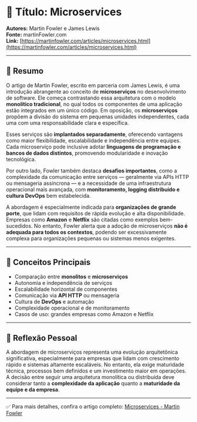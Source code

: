 # 📄 Título: Microservices

**Autores:** Martin Fowler e James Lewis  
**Fonte:** martinFowler.com  
**Link:** [https://martinfowler.com/articles/microservices.html](https://martinfowler.com/articles/microservices.html)

---

## 📝 Resumo

O artigo de Martin Fowler, escrito em parceria com James Lewis, é uma introdução abrangente ao conceito de **microserviços** no desenvolvimento de software. Ele começa contrastando essa arquitetura com o modelo **monolítico tradicional**, no qual todos os componentes de uma aplicação estão integrados em um único código. Em oposição, os **microserviços** propõem a divisão do sistema em pequenas unidades independentes, cada uma com uma responsabilidade clara e específica.

Esses serviços são **implantados separadamente**, oferecendo vantagens como maior flexibilidade, escalabilidade e independência entre equipes. Cada microserviço pode inclusive adotar **linguagens de programação e bancos de dados distintos**, promovendo modularidade e inovação tecnológica.

Por outro lado, Fowler também destaca **desafios importantes**, como a complexidade da comunicação entre serviços — geralmente via APIs HTTP ou mensageria assíncrona — e a necessidade de uma infraestrutura operacional mais avançada, com **monitoramento, logging distribuído e cultura DevOps** bem estabelecida.

A abordagem é especialmente indicada para **organizações de grande porte**, que lidam com requisitos de rápida evolução e alta disponibilidade. Empresas como **Amazon** e **Netflix** são citadas como exemplos bem-sucedidos. No entanto, Fowler alerta que a adoção de microserviços **não é adequada para todos os contextos**, podendo ser excessivamente complexa para organizações pequenas ou sistemas menos exigentes.

---

## 🔑 Conceitos Principais

- Comparação entre **monolitos** e **microserviços**
- Autonomia e independência de serviços
- Escalabilidade horizontal de componentes
- Comunicação via **API HTTP** ou mensageria
- Cultura de **DevOps** e automação
- Complexidade operacional e de monitoramento
- Casos de uso: grandes empresas como Amazon e Netflix

---

## 💭 Reflexão Pessoal

A abordagem de microserviços representa uma evolução arquitetônica significativa, especialmente para empresas que lidam com crescimento rápido e sistemas altamente escaláveis. No entanto, ela exige maturidade técnica, processos bem definidos e um investimento maior em operações. A decisão entre seguir uma arquitetura monolítica ou distribuída deve considerar tanto a **complexidade da aplicação** quanto a **maturidade da equipe e da empresa**.

---

✅ Para mais detalhes, confira o artigo completo: [Microservices - Martin Fowler](https://www.martinfowler.com/articles/microservices.html)
